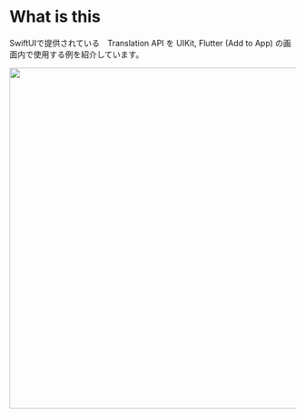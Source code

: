 # What is this

SwiftUIで提供されている　Translation API を UIKit, Flutter (Add to App) の画面内で使用する例を紹介しています。

<img src=https://github.com/user-attachments/assets/264b1b24-caea-4795-9a8f-9e618a61a1b4 height=600> 
